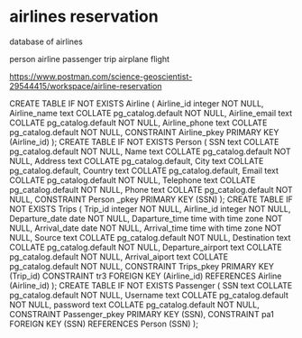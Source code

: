 # airlines reservation

database of airlines

person
airline
passenger
trip
airplane
flight

https://www.postman.com/science-geoscientist-29544415/workspace/airline-reservation

CREATE TABLE IF NOT EXISTS Airline (
    Airline_id integer NOT NULL,
    Airline_name text COLLATE pg_catalog.default NOT NULL,
    Airline_email text COLLATE pg_catalog.default NOT NULL,
    Airline_phone text COLLATE pg_catalog.default NOT NULL,
    CONSTRAINT Airline_pkey PRIMARY KEY (Airline_id)
);
CREATE TABLE IF NOT EXISTS Person (
    SSN text COLLATE pg_catalog.default NOT NULL,
    Name text COLLATE pg_catalog.default NOT NULL,
    Address text COLLATE pg_catalog.default,
    City text COLLATE pg_catalog.default,
    Country text COLLATE pg_catalog.default,
    Email text COLLATE pg_catalog.default NOT NULL,
    Telephone text COLLATE pg_catalog.default NOT NULL,
    Phone text COLLATE pg_catalog.default NOT NULL,
    CONSTRAINT Person _pkey PRIMARY KEY (SSN)
);
CREATE TABLE IF NOT EXISTS Trips (
    Trip_id integer NOT NULL,
    Airline_id integer NOT NULL,
    Departure_date date NOT NULL,
    Daparture_time time with time zone NOT NULL,
    Arrival_date date NOT NULL,
    Arrival_time time with time zone NOT NULL,
    Source text COLLATE pg_catalog.default NOT NULL,
    Destination text COLLATE pg_catalog.default NOT NULL,
    Departure_airport text COLLATE pg_catalog.default NOT NULL,
    Arrival_aiport text COLLATE pg_catalog.default NOT NULL,
    CONSTRAINT Trips_pkey PRIMARY KEY (Trip_id) CONSTRAINT tr3 FOREIGN KEY (Airline_id) REFERENCES Airline (Airline_id)
);
CREATE TABLE IF NOT EXISTS Passenger (
    SSN text COLLATE pg_catalog.default NOT NULL,
    Username text COLLATE pg_catalog.default NOT NULL,
    password text COLLATE pg_catalog.default NOT NULL,
    CONSTRAINT Passenger_pkey PRIMARY KEY (SSN),
    CONSTRAINT pa1 FOREIGN KEY (SSN) REFERENCES Person (SSN)
);